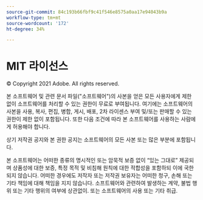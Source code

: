 ```yaml
---
source-git-commit: 84c193b66fbf9c41f546e8575a0aa17e94043b9a
workflow-type: tm+mt
source-wordcount: '172'
ht-degree: 34%

---
```

# MIT 라이선스

© Copyright 2021 Adobe. All rights reserved.

본 소프트웨어 및 관련 문서 파일(&quot;소프트웨어&quot;)의 사본을 얻은 모든 사용자에게 제한 없이 소프트웨어를 처리할 수 있는 권한이 무료로 부여됩니다. 여기에는 소프트웨어의 사본을 사용, 복사, 편집, 병합, 게시, 배포, 2차 라이센스 부여 및/또는 판매할 수 있는 권한이 제한 없이 포함됩니다. 또한 다음 조건에 따라 본 소프트웨어를 사용하는 사람에게 허용해야 합니다.

상기 저작권 공지와 본 권한 공지는 소프트웨어의 모든 사본 또는 많은 부분에 포함됩니다.

본 소프트웨어는 어떠한 종류의 명시적인 또는 암묵적 보증 없이 “있는 그대로” 제공되며 상품성에 대한 보증, 특정 목적 및 비침해 원칙에 대한 적합성을 포함하되 이에 국한되지 않습니다. 어떠한 경우에도 저작자 또는 저작권 보유자는 어떠한 청구, 손해 또는 기타 책임에 대해 책임을 지지 않습니다. 소프트웨어와 관련하여 발생하는 계약, 불법 행위 또는 기타 행위의 여부에 상관없이. 또는 소프트웨어의 사용 또는 기타 취급.
